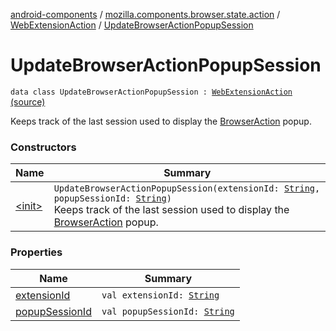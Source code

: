[android-components](../../../index.md) / [mozilla.components.browser.state.action](../../index.md) / [WebExtensionAction](../index.md) / [UpdateBrowserActionPopupSession](./index.md)

# UpdateBrowserActionPopupSession

`data class UpdateBrowserActionPopupSession : `[`WebExtensionAction`](../index.md) [(source)](https://github.com/mozilla-mobile/android-components/blob/master/components/browser/state/src/main/java/mozilla/components/browser/state/action/BrowserAction.kt#L290)

Keeps track of the last session used to display the [BrowserAction](../../-browser-action.md) popup.

### Constructors

| Name | Summary |
|---|---|
| [&lt;init&gt;](-init-.md) | `UpdateBrowserActionPopupSession(extensionId: `[`String`](https://kotlinlang.org/api/latest/jvm/stdlib/kotlin/-string/index.html)`, popupSessionId: `[`String`](https://kotlinlang.org/api/latest/jvm/stdlib/kotlin/-string/index.html)`)`<br>Keeps track of the last session used to display the [BrowserAction](../../-browser-action.md) popup. |

### Properties

| Name | Summary |
|---|---|
| [extensionId](extension-id.md) | `val extensionId: `[`String`](https://kotlinlang.org/api/latest/jvm/stdlib/kotlin/-string/index.html) |
| [popupSessionId](popup-session-id.md) | `val popupSessionId: `[`String`](https://kotlinlang.org/api/latest/jvm/stdlib/kotlin/-string/index.html) |
